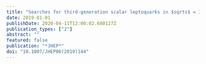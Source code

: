 ```yaml
---
title: "Searches for third-generation scalar leptoquarks in $sqrts$ = 13 TeV pp collisions with the ATLAS detector"
date: 2019-01-01
publishDate: 2020-04-11T12:00:02.680127Z
publication_types: ["2"]
abstract: ""
featured: false
publication: "*JHEP*"
doi: "10.1007/JHEP06(2019)144"
---
```


